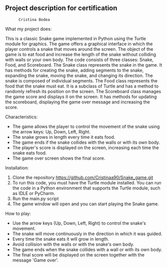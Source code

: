 ## Project description for certification
          Cristina Bodea


What my project does:

This is a classic Snake game implemented in Python using the Turtle module for graphics. The game offers a graphical interface in which the player controls a snake that moves around the screen.
The object of the game is to eat food and increase the length of the snake without colliding with walls or your own body.
The code consists of three classes: Snake, Food, and Scoreboard.
The Snake class represents the snake in the game. It has methods for creating the snake, adding segments to the snake, expanding the snake, moving the snake, and changing its direction. The snake is composed of individual segments.
The Food class represents the food that the snake must eat. It is a subclass of Turtle and has a method to randomly refresh its position on the screen.
The Scoreboard class manages the game score and displays it on the screen. It has methods for updating the scoreboard, displaying the game over message and increasing the score.



Characteristics:
- The game allows the player to control the movement of the snake using the arrow keys: Up, Down, Left, Right.
- The snake grows in length every time it eats food.
- The game ends if the snake collides with the walls or with its own body.
- The player's score is displayed on the screen, increasing each time the snake eats food.
- The game over screen shows the final score.

Installation:
1. Clone the repository https://github.com/Cristinaa90/Snake_game.git
2. To run this code, you must have the Turtle module installed. You can run the code in a Python environment that supports the Turtle module, such as IDLE or PyCharm.
3. Run the main.py script
4. The game window will open and you can start playing the Snake game.

How to play:
- Use the arrow keys (Up, Down, Left, Right) to control the snake's movement.
- The snake will move continuously in the direction in which it was guided.
- Every time the snake eats it will grow in length.
- Avoid collision with the walls or with the snake's own body.
- The game ends when the snake collides with a wall or with its own body.
- The final score will be displayed on the screen together with the message 'Game over'.
